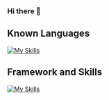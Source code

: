 ### Hi there 👋


## Known Languages

[![My Skills](https://skillicons.dev/icons?i=java,html,css,js,cpp,c,php,python)](https://skillicons.dev)

## Framework and Skills

[![My Skills](https://skillicons.dev/icons?i=laravel,django,docker,git,gitlab,github,linux)](https://skillicons.dev)

<!--
**KBluelvl/KBluelvl** is a ✨ _special_ ✨ repository because its `README.md` (this file) appears on your GitHub profile.

Here are some ideas to get you started:

- 🔭 I’m currently working on ...
- 🌱 I’m currently learning ...
- 👯 I’m looking to collaborate on ...
- 🤔 I’m looking for help with ...
- 💬 Ask me about ...
- 📫 How to reach me: ...
- 😄 Pronouns: ...
- ⚡ Fun fact: ...
-->
